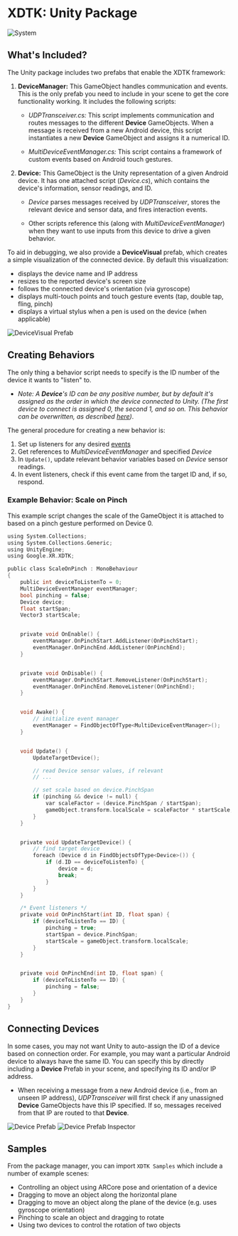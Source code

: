 # XDTK: Unity Package

![System](../media/system.png)

## What's Included?
The Unity package includes two prefabs that enable the XDTK framework:

1. **DeviceManager:** This GameObject handles communication and events. This is the only prefab you need to include in your scene to get the core functionality working. It includes the following scripts:

    * *UDPTransceiver.cs:* This script implements communication and routes messages to the different **Device** GameObjects. When a message is received from a new Android device, this script instantiates a new **Device** GameObject and assigns it a numerical ID.

    * *MultiDeviceEventManager.cs:* This script contains a framework of custom events based on Android touch gestures.

2. **Device:** This GameObject is the Unity representation of a given Android device. It has one attached script (*Device.cs*), which contains the device's information, sensor readings, and ID. 

    * *Device* parses messages received by *UDPTransceiver*, stores the relevant device and sensor data, and fires interaction events.

    * Other scripts reference this (along with *MultiDeviceEventManager*) when they want to use inputs from this device to drive a given behavior.

To aid in debugging, we also provide a **DeviceVisual** prefab, which creates a simple visualization of the connected device. By default this visualization:
* displays the device name and IP address
* resizes to the reported device's screen size
* follows the connected device's orientation (via gyroscope)
* displays multi-touch points and touch gesture events (tap, double tap, fling, pinch)
* displays a virtual stylus when a pen is used on the device (when applicable)

![DeviceVisual Prefab](../media/device-visuals.png)

## Creating Behaviors
The only thing a behavior script needs to specify is the ID number of the device it wants to "listen" to. 

* *Note: A **Device**'s ID can be any positive number, but by default it's assigned as the order in which the device connected to Unity. (The first device to connect is assigned 0, the second 1, and so on. This behavior can be overwritten, as described [here](#connecting-devices))*.

The general procedure for creating a new behavior is:

1. Set up listeners for any desired [events](unity-package/Runtime/Scripts/Core/MultiDeviceEventManager.cs)
2. Get references to *MultiDeviceEventManager* and specified *Device*
3. In `Update()`, update relevant behavior variables based on *Device* sensor readings.
4. In event listeners, check if this event came from the target ID and, if so, respond.

### Example Behavior: Scale on Pinch
This example script changes the scale of the GameObject it is attached to based on a pinch gesture performed on Device 0. 
``` C
using System.Collections;
using System.Collections.Generic;
using UnityEngine;
using Google.XR.XDTK;

public class ScaleOnPinch : MonoBehaviour
{
    public int deviceToListenTo = 0;
    MultiDeviceEventManager eventManager;
    bool pinching = false;
    Device device;
    float startSpan;
    Vector3 startScale;


    private void OnEnable() {
        eventManager.OnPinchStart.AddListener(OnPinchStart);
        eventManager.OnPinchEnd.AddListener(OnPinchEnd);
    }


    private void OnDisable() {
        eventManager.OnPinchStart.RemoveListener(OnPinchStart);
        eventManager.OnPinchEnd.RemoveListener(OnPinchEnd);
    }


    void Awake() {
        // initialize event manager
        eventManager = FindObjectOfType<MultiDeviceEventManager>();
    }


    void Update() {
        UpdateTargetDevice();

        // read Device sensor values, if relevant
        // ...

        // set scale based on device.PinchSpan
        if (pinching && device != null) {
            var scaleFactor = (device.PinchSpan / startSpan);
            gameObject.transform.localScale = scaleFactor * startScale;
        }
    }


    private void UpdateTargetDevice() {
        // find target device
        foreach (Device d in FindObjectsOfType<Device>()) {
            if (d.ID == deviceToListenTo) {
                device = d;
                break;
            }
        }
    }

    /* Event listeners */
    private void OnPinchStart(int ID, float span) {
        if (deviceToListenTo == ID) {
            pinching = true;
            startSpan = device.PinchSpan;
            startScale = gameObject.transform.localScale;
        }
    }


    private void OnPinchEnd(int ID, float span) {
        if (deviceToListenTo == ID) {
            pinching = false;
        }
    }
}

```

## Connecting Devices
In some cases, you may not want Unity to auto-assign the ID of a device based on connection order. For example, you may want a particular Android device to always have the same ID. You can specify this by directly including a **Device** Prefab in your scene, and specifying its ID and/or IP address.
* When receiving a message from a new Android device (i.e., from an unseen IP address), *UDPTransceiver* will first check if any unassigned **Device** GameObjects have this IP specified. If so, messages received from that IP are routed to that **Device**.

![Device Prefab](../media/device-prefab.png)
![Device Prefab Inspector](../media/device-prefab-inspector.png)

## Samples
From the package manager, you can import `XDTK Samples` which include a number of example scenes:
* Controlling an object using ARCore pose and orientation of a device
* Dragging to move an object along the horizontal plane
* Dragging to move an object along the plane of the device (e.g. uses gyroscope orientation)
* Pinching to scale an object and dragging to rotate
* Using two devices to control the rotation of two objects

